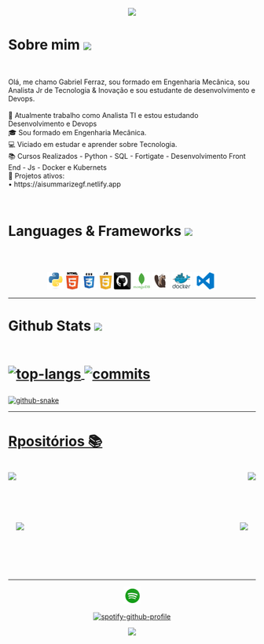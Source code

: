 <!-- Cabeçalho -->
<p align="center">
  <img src="https://capsule-render.vercel.app/api?type=waving&color=gradient&text=&height=100&section=header"/>
</p>

<!-- Sobre mim -->
<h1> Sobre mim <a href="https://github.com/DenverCoder1/readme-typing-svg"><img align="center" height="40" src="https://readme-typing-svg.herokuapp.com?lines=Brasileiro+🇧🇷;Engenheiro+Mecânico+🔧;Analista+de+TI+👨‍💻;Devops+📚"></a></h1>
<br>


<!-- Descrição -->
<p>
  Olá, me chamo Gabriel Ferraz, sou formado em Engenharia Mecânica, sou Analista Jr de Tecnologia & Inovação e sou estudante de desenvolvimento e Devops.
  <br><br>
  🔬 Atualmente trabalho como Analista TI e estou estudando Desenvolvimento e Devops 
  <br>
  🎓 Sou formado em Engenharia Mecânica.
  <br>
  💻 Viciado em estudar e aprender sobre Tecnologia.
  <br>
  📚 Cursos Realizados - Python - SQL - Fortigate - Desenvolvimento Front End - Js - Docker e Kubernets
  <br>
  🚀 Projetos ativos: 
  <br>
    •  https://aisummarizegf.netlify.app
  <br>
</p>
</hr>
  
  
<!-- Habilidades e Frameworks --> 
<br>
<h1> Languages & Frameworks <img src="https://i.giphy.com/media/u5DoW5LsP16fiyvyTW/giphy.webp" width="35"></h1>
  <br><br>
<p align="center">
  <code><img title="Python" height="35" src="images/python-original.svg"></code>
  <code><img title="HTML5" height="35" src="images/html5.svg"></code>
  <code><img title="CSS" height="35" src="images/css.svg"></code>
  <code><img title="Javascript" height="35" src="images/jsscript.svg"></code>
  <code><img title="GitHub" height="35" src="images/github.svg"></code>
  <code><img title="MongoDB" height="35" src="images/mongodb.png"></code>
  <code><img title="Dbeaver" height="35" src="images/dbeaver.png"></code>
  <code><img title="Docker" height="35" src="images/docker.png"></code>
  <code><img title="VisualStudioCode" height="35" src="images/vs1.png"></code>
</p>
</hr>


<!-- Stats -->
<hr>
<div>
<h1> Github Stats <img src="https://media.giphy.com/media/iY8CRBdQXODJSCERIr/giphy.gif" width="35">
<br><br>
<p>
<a href="https://github.com/gabrielferrazz">
<img alt="top-langs" align="center" height="170" src="https://github-readme-stats-seven-navy-90.vercel.app/api/top-langs/?username=gabrielferrazz&layout=compact&langs_count=16&theme=vue-dark&hide=jupyter%20notebook"/>
<a href="https://github.com/gabrielferrazz">
<img alt="commits" align="center" height="170" src="https://github-readme-stats-seven-navy-90.vercel.app/api?username=gabrielferrazz&show_icons=true&theme=vue-dark&include_all_commits=true&count_private=true&hide=issues"/>
</p>
</div>

<!-- Snake --->
<div>
  <picture>
    <source media="(prefers-color-scheme: dark)" srcset="https://github.com/gabrielferrazz/gabrielferrazz/blob/output/github-snake-dark.svg">
    <source media="(prefers-color-scheme: light)" srcset="https://github.com/gabrielferrazz/gabrielferrazz/blob/output/github-snake.svg">
    <img alt="github-snake" src="https://github.com/gabrielferrazz/gabrielferrazz/blob/output/github-snake.svg">
  </picture> 
</div>
</hr>


<!-- Repositorios -->   
<hr>
<div>
<h1> Rpositórios 📚</h1>
<br>
<div width="100%" align="center">
  <a align="left" href="https://github.com/gabrielferrazz/Curso_Python" title="Curso_Python"><img align="left" height="115" src="https://github-readme-stats.vercel.app/api/pin/?username=gabrielferrazz&repo=Curso_Python&theme=vue-dark&border_color=61dafb&border_radius=10"></a>
  <a align="right" href="https://github.com/gabrielferrazz/Front-End" title="Data Structures"><img align="right" height="115" src="https://github-readme-stats.vercel.app/api/pin/?username=gabrielferrazz&repo=Front-End&theme=vue-dark&border_color=61dafb&border_radius=10"></a>
</div>
<br/><br/><br/><br/><br/><br/>
<div width="100%" align="center">
  <a align="left" href="https://github.com/gabrielferrazz/Dashboard_Office365" title="Dashboard_Office365"><img align="left" height="115" src="https://github-readme-stats.vercel.app/api/pin/?username=gabrielferrazz&repo=Dashboard_Office365&theme=vue-dark&border_color=61dafb&border_radius=10"></a>
  <a align="right" href="https://github.com/gabrielferrazz/API_Cotacoes" title="API_Cotacoes"><img align="right" height="115" src="https://github-readme-stats.vercel.app/api/pin/?username=gabrielferrazz&repo=API_Cotacoes&theme=vue-dark&border_color=61dafb&border_radius=10"></a>
</div>
<br/><br/><br/><br/><br/><br/>
</div>
<!-- <h4 align="center">
  <a href="https://github.com/gabrielferrazz?tab=repositories" title="Show Repositories">🔎 Show More 🔍</a>
</h4>
</hr>
-->   

<hr>
<div>
<div align="center">
<img height="35" alt="GIF" src="https://github.com/gabrielferrazz/gabrielferrazz/blob/main/images/spotify.gif"/>
<br>

[![spotify-github-profile](https://spotify-github-profile.vercel.app/api/view?uid=di7xdturwkhrt0am8xaqz5bsg&cover_image=true&theme=default&show_offline=true&background_color=0d1117&interchange=false&bar_color_cover=false)](https://spotify-github-profile.vercel.app/api/view?uid=di7xdturwkhrt0am8xaqz5bsg&redirect=true)

</div>
<div>

<!-- Rodapé -->
<p align="center">
  <img src="https://capsule-render.vercel.app/api?type=waving&color=gradient&height=100&section=footer"/>
</p>
